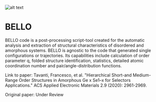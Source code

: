 ![alt text](https://github.com/behnood1368/BELLO/blob/BELLO_GUI/Graphical_abstract.png)
# BELLO
BELLO code is a post-processing script-tool created for the automatic analysis and extraction of structural characteristics of disordered and amorphous systems. BELLO is agnostic to the code that generated single configurations or trajectories. Its capabilities include calculation of order parameter q, folded structure identification, statistics, detailed atomic coordination number and pair/angle-distribution functions.

Link to paper:
Tavanti, Francesco, et al. "Hierarchical Short-and Medium-Range Order Structures in Amorphous Ge x Se1–x for Selectors Applications." ACS Applied Electronic Materials 2.9 (2020): 2961-2969.

Original paper: Under Review
